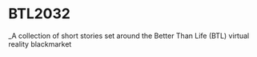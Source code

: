 # BTL2032
_A collection of short stories set around the Better Than Life (BTL) virtual reality blackmarket
